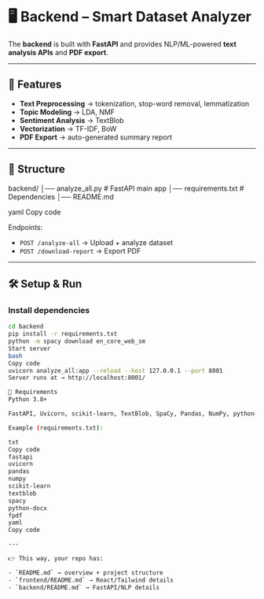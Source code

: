 # 🖥 Backend – Smart Dataset Analyzer  

The **backend** is built with **FastAPI** and provides NLP/ML-powered **text analysis APIs** and **PDF export**.  

---

## 🚀 Features  
- **Text Preprocessing** → tokenization, stop-word removal, lemmatization  
- **Topic Modeling** → LDA, NMF  
- **Sentiment Analysis** → TextBlob  
- **Vectorization** → TF-IDF, BoW  
- **PDF Export** → auto-generated summary report  

---

## 📂 Structure  
backend/
│── analyze_all.py # FastAPI main app
│── requirements.txt # Dependencies
│── README.md

yaml
Copy code

Endpoints:  
- `POST /analyze-all` → Upload + analyze dataset  
- `POST /download-report` → Export PDF  

---

## 🛠 Setup & Run  

### Install dependencies  
```bash
cd backend
pip install -r requirements.txt
python -m spacy download en_core_web_sm
Start server
bash
Copy code
uvicorn analyze_all:app --reload --host 127.0.0.1 --port 8001
Server runs at → http://localhost:8001/

📄 Requirements
Python 3.8+

FastAPI, Uvicorn, scikit-learn, TextBlob, SpaCy, Pandas, NumPy, python-docx, fpdf

Example (requirements.txt):

txt
Copy code
fastapi
uvicorn
pandas
numpy
scikit-learn
textblob
spacy
python-docx
fpdf
yaml
Copy code

---

👉 This way, your repo has:  

- `README.md` → overview + project structure  
- `frontend/README.md` → React/Tailwind details  
- `backend/README.md` → FastAPI/NLP details  